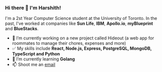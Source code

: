 ### Hi there 👋 I'm Harshith!

I'm a 2st Year Computer Science student at the University of Toronto. In the past, I've worked at companies like **Sun Life**,  **IBM**, **Apollo.io**, **myBlueprint** and **BlueStacks**.

- 🔭 I’m currently working on a new project called Hideout (a web app for roommates to manage their chores, expenses and more)
- ✅ My skills include **React, Node.js, Express, PostgreSQL, MongoDB, TypeScript and Python**
- 🌱 I’m currently learning **Golang**
- 📫 Shoot me an [email](mailto:harshithl1777@gmail.com)
